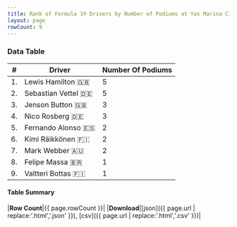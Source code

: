 ```yaml
---
title: Rank of Formula 1® Drivers by Number of Podiums at Yas Marina Circuit
layout: page
rowCount: 9
---
```


<canvas id="chart" width="400" height="180"></canvas>
<script>
var data = {
    "datasets": [
        {
            "backgroundColor": [
                "#f3a935",
                "#f3a935",
                "#f3a935",
                "#f3a935",
                "#f3a935",
                "#f3a935",
                "#f3a935",
                "#f3a935",
                "#f3a935"
            ],
            "borderColor": [
                "#f68639",
                "#f68639",
                "#f68639",
                "#f68639",
                "#f68639",
                "#f68639",
                "#f68639",
                "#f68639",
                "#f68639"
            ],
            "borderWidth": 1,
            "data": [
                5.0,
                5.0,
                3.0,
                3.0,
                2.0,
                2.0,
                2.0,
                1.0,
                1.0
            ],
            "label": "Number Of Podiums"
        }
    ],
    "labels": [
        "Lewis Hamilton",
        "Sebastian Vettel",
        "Jenson Button",
        "Nico Rosberg",
        "Fernando Alonso",
        "Kimi Räikkönen",
        "Mark Webber",
        "Felipe Massa",
        "Valtteri Bottas"
    ]
};
var options = {
  legend: {
    display: false
  },
  scales: {
    xAxes: [{
      ticks: {
        beginAtZero: true,
        maxRotation: 180,
        display: window.innerWidth > 800
      }
    }],
    yAxes: [{
      ticks: {
        beginAtZero: true
      }
    }]
  },
  onResize: function(chart, size) {
    chart.options.scales.xAxes[0].ticks.display = size.width > 800;
  }
};
var chart = new Chart("chart", {
    data: data,
    type: 'bar',
    options: options
});
</script>

<!-- div id="chart-navigation">
<button onclick="window.location = chart.toBase64Image();">Save as Image</button>
<button onclick="window.location = chart.toBase64Image();">Hello</button>
<button onclick="window.location = chart.toBase64Image();">Hello</button>
<select>
<option>one</option>
<option>two</option>
<option>three</option>
</select>
</div -->




### Data Table

| # | Driver | Number Of Podiums |
|--|--|--|
| 1. | Lewis Hamilton 🇬🇧 | 5 |
| 2. | Sebastian Vettel 🇩🇪 | 5 |
| 3. | Jenson Button 🇬🇧 | 3 |
| 4. | Nico Rosberg 🇩🇪 | 3 |
| 5. | Fernando Alonso 🇪🇸 | 2 |
| 6. | Kimi Räikkönen 🇫🇮 | 2 |
| 7. | Mark Webber 🇦🇺 | 2 |
| 8. | Felipe Massa 🇧🇷 | 1 |
| 9. | Valtteri Bottas 🇫🇮 | 1 |

#### Table Summary

|**Row Count**|{{ page.rowCount }}|
|**Download**|[json]({{ page.url | replace:'.html','.json' }}), [csv]({{ page.url | replace:'.html','.csv' }})|
